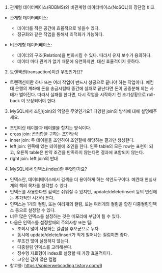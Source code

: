 1. 관계형 데이터베이스(RDBMS)와 비관계형 데이터베이스(NoSQL)의 장단점 비교

- 관게형 데이터베이스:
  - 데이터를 적은 공간에 효율적으로 넣을수 있다.
  - 정규화와 같은 작업을 통해서 최적화가 가능하다.

- 비관계형 데이터베이스:
  - 데이터의 구조(Relation)을 변화시킬 수 있다. 따라서 유지 보수가 용의하다.
  - 데이터 마다 관계가 없기 때문에 유연하지만, 대신 효율적이지 못하다.

2. 트랜잭션(transaction)이란 무엇인가요?

  - 트랜잭션이란 하나 또는 여러 작업이 반드시 성공으로 끝나야 하는 작업이다. 예컨대 은행의 계좌에 돈을 송금시킬때 중간에 실패로 끝난다면 돈이 공중분해 되는 사태가 벌어진다. 따라서 실패를 한다면, 다시 작업을 시작하기 전 초기상황으로 roll-back 이 보장되어야 한다.

3. MySQL에서 조인(join)의 역할은 무엇인가요? 다양한 join의 방식에 대해 설명해주세요.

- 조인이란 테이블과 테이블을 합치는 방식이다. 
- cross join: 곱집합을 구하는 조인방식
- inner join: 두 테이블을 조인하여 조인절에 해당하는 결과만 생성한다.
- left join: 왼쪽에 있는 테이블에 조인을 한다. 왼쪽 table의 모든 row는 표현이 되고, 오른쪽 table은 만약 조건을 만족하지 않는다면 결과에 포함되지 않는다.
- right join: left join의 반대

4. MySQL에서 인덱스(index)란 무엇인가요?

- 인덱스란, 데이터베이스에서 검색을 더 용이하게 하는 색인도구이다. 예컨대 현실새계의 책의 목차를 생각할 수 있다. 
- 인덱스를 사용한다면 검색은 쉬워질 수 있지만, update/delete/insert 등의 연산에는 추가적인 시간이 든다.
- 인덱스는 1개의 컬럼, 또는 여러개의 컬럼, 또는 여러개의 컬럼을 합친 다중컬럼인덱스 등으로 설정할 수 있다.
- 너무 많은 인덱스를 설정하는 것은 메모리에 부담이 될 수 있다.
- 다음은 인덱스를 설정할때의 주의사항 또는 팁:
  - 조회시 많이 사용하는 컬럼을 후보군으로 두자. 
  - 동시에 update/delete/insert가 적게 일어나는 컬럼이면 좋다.
  - 무조건 많이 설정하지 않는다.
  - 다중컬럼 인덱스를 고려해본다.   
  - 정수형 자료형이 index로 설정할 때 가장 효율적이다.
  - 고유한 값이 많은 컬럼
- 참고블: https://spiderwebcoding.tistory.com/6
